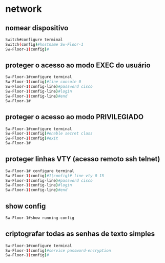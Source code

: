 # network

## nomear dispositivo
```sh
Switch#configure terminal
Switch(config)#hostname Sw-Floor-1
Sw-Floor-1(config)#
```
## proteger o acesso ao modo EXEC do usuário
```sh
Sw-Floor-1#configure terminal
Sw-Floor-1(config)#line console 0
Sw-Floor-1(config-line)#password cisco
Sw-Floor-1(config-line)#login
Sw-Floor-1(config-line)#end
Sw-Floor-1#
```

## proteger o acesso ao modo PRIVILEGIADO
```sh
Sw-Floor-1#configure terminal
Sw-Floor-1(config)#enable secret class
Sw-Floor-1(config)#exit
Sw-Floor-1#
```

## proteger linhas VTY (acesso remoto ssh telnet)
```sh
Sw-Floor-1# configure terminal
Sw-Floor-1(config)#1(config)# line vty 0 15
Sw-Floor-1(config-line)#password cisco 
Sw-Floor-1(config-line)#login 
Sw-Floor-1(config-line)#end
```
## show config
```sh
Sw-Floor-1#show running-config
```
## criptografar todas as senhas de texto simples
```sh
Sw-Floor-1#configure terminal
Sw-Floor-1(config)#service password-encryption
Sw-Floor-1(config)#
```
